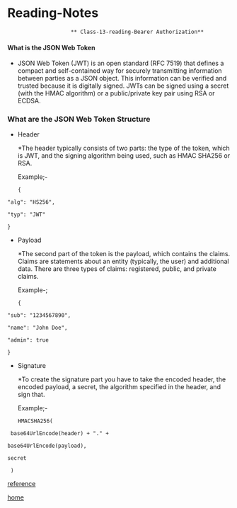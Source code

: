 # Reading-Notes

                        ** Class-13-reading-Bearer Authorization**
                        

#### What is the JSON Web Token

  * JSON Web Token (JWT) is an open standard (RFC 7519) that defines a compact and self-contained way for securely transmitting information between parties as a JSON object. This information can be verified and trusted because it is digitally signed. JWTs can be signed using a secret (with the HMAC algorithm) or a public/private key pair using RSA or ECDSA.
  
### What are the JSON Web Token Structure

  * Header
  
    *The header typically consists of two parts: the type of the token, which is JWT, and the signing algorithm being used, such as HMAC SHA256 or RSA.
    
    Example;-
    
    `{`
    
  `"alg": "HS256",`
  
  `"typ": "JWT"`
  
`}`
  
  
  * Payload
  
    *The second part of the token is the payload, which contains the claims. Claims are statements about an entity (typically, the user) and additional data. There are three types of claims: registered, public, and private claims.
    
    Example-;
    
    `{ `
    
  `"sub": "1234567890",`
  
  `"name": "John Doe",`
  
  `"admin": true`
  
`}`

  * Signature
  
    *To create the signature part you have to take the encoded header, the encoded payload, a secret, the algorithm specified in the header, and sign that.
    
    Example;-
    
    `HMACSHA256(`
    
 ` base64UrlEncode(header) + "." +`
  
  `base64UrlEncode(payload),`
  
  `secret`
  
 ` )`

 
 
 
 [reference](https://jwt.io/introduction/)
 
 [home](https://eyob1984.github.io/reading-notes/)
